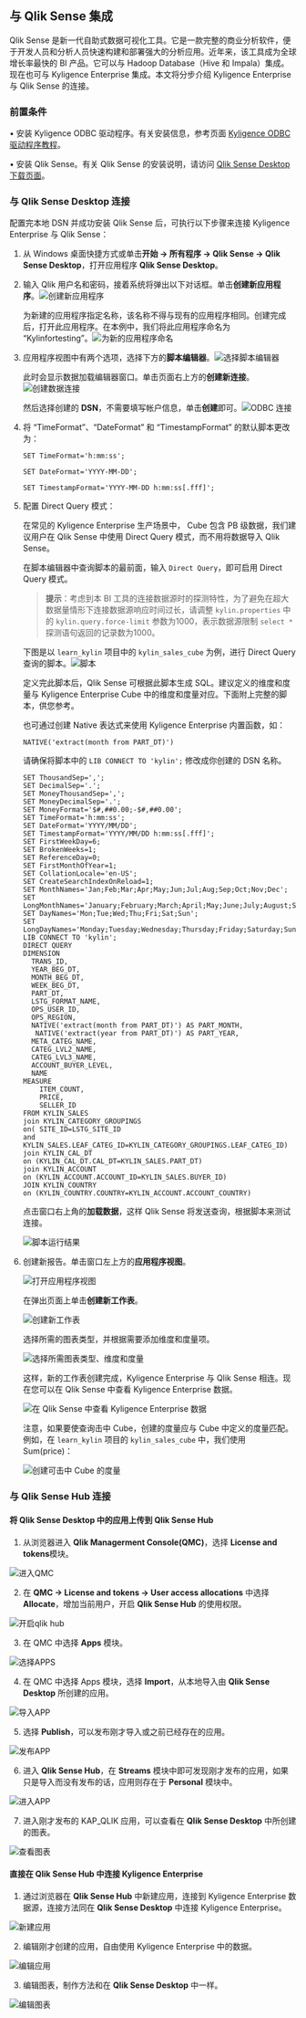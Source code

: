 



## 与 Qlik Sense 集成

Qlik Sense 是新一代自助式数据可视化工具。它是一款完整的商业分析软件，便于开发人员和分析人员快速构建和部署强大的分析应用。近年来，该工具成为全球增长率最快的 BI 产品。它可以与 Hadoop Database（Hive 和 Impala）集成。现在也可与 Kyligence Enterprise 集成。本文将分步介绍 Kyligence Enterprise 与 Qlik Sense 的连接。

### 前置条件

• 安装 Kyligence ODBC 驱动程序。有关安装信息，参考页面 [Kyligence ODBC 驱动程序教程](../driver/kyligence_odbc.cn.md)。

• 安装 Qlik Sense。有关 Qlik Sense 的安装说明，请访问 [Qlik Sense Desktop 下载页面](https://www.qlik.com/us/try-or-buy/download-qlik-sense)。


### 与 Qlik Sense Desktop 连接
配置完本地 DSN 并成功安装 Qlik Sense 后，可执行以下步骤来连接 Kyligence Enterprise 与 Qlik Sense：

1. 从 Windows 桌面快捷方式或单击**开始 -> 所有程序 -> Qlik Sense -> Qlik Sense Desktop**，打开应用程序 **Qlik Sense Desktop**。

2. 输入 Qlik 用户名和密码，接着系统将弹出以下对话框。单击**创建新应用程序**。![创建新应用程序](images/Qlik/001-welcome_to_qlik_desktop.cn.png)

   为新建的应用程序指定名称，该名称不得与现有的应用程序相同。创建完成后，打开此应用程序。在本例中，我们将此应用程序命名为 “Kylinfortesting”。![为新的应用程序命名](images/Qlik/002-create_new_application.cn.png)

3. 应用程序视图中有两个选项，选择下方的**脚本编辑器**。![选择脚本编辑器](images/Qlik/003-script_editor.cn.png)

   此时会显示数据加载编辑器窗口。单击页面右上方的**创建新连接**。![创建数据连接](images/Qlik/004-create_data_connection.cn.png)

   然后选择创建的 **DSN**，不需要填写帐户信息，单击**创建**即可。![ODBC 连接](images/Qlik/005-odbc_connection.png)

4. 将 “TimeFormat”、“DateFormat” 和 “TimestampFormat” 的默认脚本更改为：

   `SET TimeFormat='h:mm:ss';`

   `SET DateFormat='YYYY-MM-DD';`

   `SET TimestampFormat='YYYY-MM-DD h:mm:ss[.fff]';`

5. 配置 Direct Query 模式：

   在常见的 Kyligence Enterprise 生产场景中， Cube 包含 PB 级数据，我们建议用户在 Qlik Sense 中使用 Direct Query 模式，而不用将数据导入 Qlik Sense。

   在脚本编辑器中查询脚本的最前面，输入 `Direct Query`，即可启用 Direct Query 模式。 

   > **提示**：考虑到本 BI 工具的连接数据源时的探测特性，为了避免在超大数据量情形下连接数据源响应时间过长，请调整 `kylin.properties` 中的 `kylin.query.force-limit` 参数为1000，表示数据源限制 `select *` 探测语句返回的记录数为1000。
   >

   下图是以 `learn_kylin` 项目中的 `kylin_sales_cube` 为例，进行 Direct Query 查询的脚本。![脚本](images/Qlik/006-script_run_result.cn.png)

   定义完此脚本后，Qlik Sense 可根据此脚本生成 SQL。建议定义的维度和度量与 Kyligence Enterprise Cube 中的维度和度量对应。下面附上完整的脚本，供您参考。

   也可通过创建 Native 表达式来使用 Kyligence Enterprise 内置函数，如：

   `NATIVE('extract(month from PART_DT)')` 

   请确保将脚本中的 `LIB CONNECT TO 'kylin';` 修改成你创建的 DSN 名称。

   ```
   SET ThousandSep=',';
   SET DecimalSep='.';
   SET MoneyThousandSep=',';
   SET MoneyDecimalSep='.';
   SET MoneyFormat='$#,##0.00;-$#,##0.00';
   SET TimeFormat='h:mm:ss';
   SET DateFormat='YYYY/MM/DD';
   SET TimestampFormat='YYYY/MM/DD h:mm:ss[.fff]';
   SET FirstWeekDay=6;
   SET BrokenWeeks=1;
   SET ReferenceDay=0;
   SET FirstMonthOfYear=1;
   SET CollationLocale='en-US';
   SET CreateSearchIndexOnReload=1;
   SET MonthNames='Jan;Feb;Mar;Apr;May;Jun;Jul;Aug;Sep;Oct;Nov;Dec';
   SET LongMonthNames='January;February;March;April;May;June;July;August;September;October;November;December';
   SET DayNames='Mon;Tue;Wed;Thu;Fri;Sat;Sun';
   SET LongDayNames='Monday;Tuesday;Wednesday;Thursday;Friday;Saturday;Sunday';
   LIB CONNECT TO 'kylin';
   DIRECT QUERY
   DIMENSION 
     TRANS_ID,
     YEAR_BEG_DT,
     MONTH_BEG_DT,
     WEEK_BEG_DT,
     PART_DT,
     LSTG_FORMAT_NAME,
     OPS_USER_ID,
     OPS_REGION,
     NATIVE('extract(month from PART_DT)') AS PART_MONTH,
      NATIVE('extract(year from PART_DT)') AS PART_YEAR,
     META_CATEG_NAME,
     CATEG_LVL2_NAME,
     CATEG_LVL3_NAME,
     ACCOUNT_BUYER_LEVEL,
     NAME
   MEASURE
       ITEM_COUNT,
       PRICE,
       SELLER_ID
   FROM KYLIN_SALES 
   join KYLIN_CATEGORY_GROUPINGS  
   on( SITE_ID=LSTG_SITE_ID 
   and KYLIN_SALES.LEAF_CATEG_ID=KYLIN_CATEGORY_GROUPINGS.LEAF_CATEG_ID)
   join KYLIN_CAL_DT
   on (KYLIN_CAL_DT.CAL_DT=KYLIN_SALES.PART_DT)
   join KYLIN_ACCOUNT 
   on (KYLIN_ACCOUNT.ACCOUNT_ID=KYLIN_SALES.BUYER_ID)
   JOIN KYLIN_COUNTRY
   on (KYLIN_COUNTRY.COUNTRY=KYLIN_ACCOUNT.ACCOUNT_COUNTRY)
   ```

   点击窗口右上角的**加载数据**，这样 Qlik Sense 将发送查询，根据脚本来测试连接。

   ![脚本运行结果](images/Qlik/007-load_data.cn.png)

6. 创建新报告。单击窗口左上方的**应用程序视图**。

   ![打开应用程序视图](images/Qlik/008-go_to_app_overview.cn.png)

   在弹出页面上单击**创建新工作表**。

   ![创建新工作表](images/Qlik/009-create_new_report.cn.png)

   选择所需的图表类型，并根据需要添加维度和度量项。

   ![选择所需图表类型、维度和度量](images/Qlik/010-add_dimension.cn.png)

   这样，新的工作表创建完成，Kyligence Enterprise 与 Qlik Sense 相连。现在您可以在 Qlik Sense 中查看 Kyligence Enterprise 数据。

   ![在 Qlik Sense 中查看 Kyligence Enterprise 数据](images/Qlik/011-view_kap_data.cn.png)

   注意，如果要使查询击中 Cube，创建的度量应与 Cube 中定义的度量匹配。例如，在 `learn_kylin` 项目的 `kylin_sales_cube` 中，我们使用 Sum(price)：

   ![创建可击中 Cube 的度量](images/Qlik/012-measure.cn.png)

### 与 Qlik Sense Hub 连接 


#### 将 Qlik Sense Desktop 中的应用上传到 Qlik Sense Hub

1. 从浏览器进入 **Qlik Managerment Console(QMC)**，选择 **License and tokens**模块。

![进入QMC](images/Qlik/01-licenses.PNG)

2. 在 **QMC -> License and tokens -> User access allocations** 中选择 **Allocate**，增加当前用户，开启 **Qlik Sense Hub** 的使用权限。

![开启qlik hub](images/Qlik/02-user_access.PNG)

3. 在 QMC 中选择 **Apps** 模块。

![选择APPS](images/Qlik/03-apps.PNG)

4. 在 QMC 中选择 Apps 模块，选择 **Import**，从本地导入由 **Qlik Sense Desktop** 所创建的应用。

![导入APP](images/Qlik/04-add_apps.PNG)

5. 选择 **Publish**，可以发布刚才导入或之前已经存在的应用。

![发布APP](images/Qlik/05-publish_app.PNG)

6. 进入 **Qlik Sense Hub**，在 **Streams** 模块中即可发现刚才发布的应用，如果只是导入而没有发布的话，应用则存在于 **Personal** 模块中。

![进入APP](images/Qlik/06_hub_app.PNG)

7. 进入刚才发布的 KAP_QLIK 应用，可以查看在 **Qlik Sense Desktop** 中所创建的图表。

![查看图表](images/Qlik/07_hub_qlik.PNG)


#### 直接在 Qlik Sense Hub 中连接 Kyligence Enterprise

1. 通过浏览器在 **Qlik Sense Hub** 中新建应用，连接到 Kyligence Enterprise 数据源，连接方法同在 **Qlik Sense Desktop** 中连接 Kyligence Enterprise。

![新建应用](images/Qlik/08_hub_create.PNG)

2. 编辑刚才创建的应用，自由使用 Kyligence Enterprise 中的数据。

![编辑应用](images/Qlik/09_hub_table.PNG)

3. 编辑图表，制作方法和在 **Qlik Sense Desktop** 中一样。

![编辑图表](images/Qlik/10_hub_complete.PNG)




